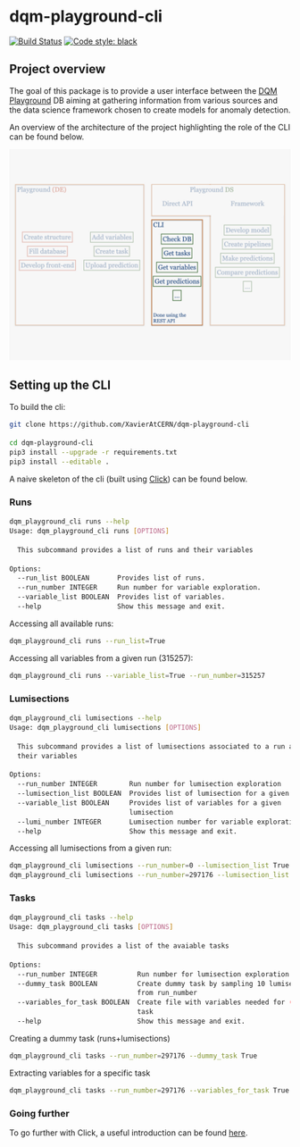# dqm-playground-cli

[![Build Status](https://app.travis-ci.com/XavierAtCERN/dqm-playground-cli.svg?branch=main)](https://app.travis-ci.com/XavierAtCERN/dqm-playground-cli)
[![Code style: black](https://img.shields.io/badge/code%20style-black-000000.svg)](https://github.com/psf/black)

## Project overview

The goal of this package is to provide a user interface between the [DQM Playground](https://github.com/CMSTrackerDPG/MLplayground) DB aiming at gathering information from various sources and the data science framework chosen to create models for anomaly detection.

An overview of the architecture of the project highlighting the role of the CLI can be found below.

![Architecture of the project](./images/CLI.jpeg?raw=true "Architecture of the project")

## Setting up the CLI

To build the cli:
```bash
git clone https://github.com/XavierAtCERN/dqm-playground-cli

cd dqm-playground-cli
pip3 install --upgrade -r requirements.txt
pip3 install --editable .
```

A naive skeleton of the cli (built using [Click](https://click.palletsprojects.com/en/8.0.x/)) can be found below.

### Runs
```bash
dqm_playground_cli runs --help
Usage: dqm_playground_cli runs [OPTIONS]

  This subcommand provides a list of runs and their variables

Options:
  --run_list BOOLEAN       Provides list of runs.
  --run_number INTEGER     Run number for variable exploration.
  --variable_list BOOLEAN  Provides list of variables.
  --help                   Show this message and exit.
```

Accessing all available runs:
```bash
dqm_playground_cli runs --run_list=True
```

Accessing all variables from a given run (315257):
```bash
dqm_playground_cli runs --variable_list=True --run_number=315257
```

### Lumisections

```bash
dqm_playground_cli lumisections --help
Usage: dqm_playground_cli lumisections [OPTIONS]

  This subcommand provides a list of lumisections associated to a run and
  their variables

Options:
  --run_number INTEGER        Run number for lumisection exploration
  --lumisection_list BOOLEAN  Provides list of lumisection for a given run
  --variable_list BOOLEAN     Provides list of variables for a given
                              lumisection
  --lumi_number INTEGER       Lumisection number for variable exploration
  --help                      Show this message and exit.
```

Accessing all lumisections from a given run:
```bash
dqm_playground_cli lumisections --run_number=0 --lumisection_list True # run not in the DB
dqm_playground_cli lumisections --run_number=297176 --lumisection_list True # run in the DB
```

### Tasks

```bash
dqm_playground_cli tasks --help
Usage: dqm_playground_cli tasks [OPTIONS]

  This subcommand provides a list of the avaiable tasks

Options:
  --run_number INTEGER          Run number for lumisection exploration
  --dummy_task BOOLEAN          Create dummy task by sampling 10 lumisections
                                from run_number
  --variables_for_task BOOLEAN  Create file with variables needed for (dummy)
                                task
  --help                        Show this message and exit.
```

Creating a dummy task (runs+lumisections)
```bash
dqm_playground_cli tasks --run_number=297176 --dummy_task True
```

Extracting variables for a specific task
```bash
dqm_playground_cli tasks --run_number=297176 --variables_for_task True
```

### Going further

To go further with Click, a useful introduction can be found [here](https://www.youtube.com/watch?v=kNke39OZ2k0).
